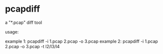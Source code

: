 pcapdiff
========

a "*.pcap" diff tool 

usage:

  example 1: pcapdiff -i 1.pcap 2.pcap -o 3.pcap
  example 2: pcapdiff -i 1.pcap 2.pcap -o 3.pcap -t l2/l3/l4
